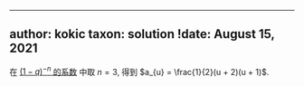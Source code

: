 
---
author: kokic
taxon: solution
!date: August 15, 2021
---

在 [$(1-q)^{-n}$ 的系数](/daily-surf/expand-coefficient-000A.md) 中取 $n = 3$, 得到 $a_{u} = \frac{1}{2}(u + 2)(u + 1)$.
